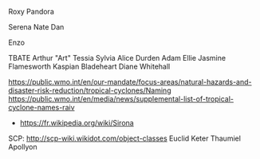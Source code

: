 
Roxy
Pandora

Serena
Nate
Dan

Enzo




TBATE
Arthur "Art"
Tessia
Sylvia
Alice
Durden
Adam
Ellie
Jasmine Flamesworth
Kaspian Bladeheart
Diane Whitehall




https://public.wmo.int/en/our-mandate/focus-areas/natural-hazards-and-disaster-risk-reduction/tropical-cyclones/Naming
https://public.wmo.int/en/media/news/supplemental-list-of-tropical-cyclone-names-raiv


- https://fr.wikipedia.org/wiki/Sirona


SCP: http://scp-wiki.wikidot.com/object-classes
Euclid
Keter
Thaumiel
Apollyon
